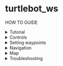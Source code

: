 # turtlebot_ws

HOW TO GUIDE

<details><summary>Tutorial</summary>
<p>

- Make sure laptop and pi both connected to same network(hotspot)

- Open 1st Terminal: SSHRP -> ROSBU after the above is done

- Open 2nd Terminal: ```rslam```

- Open 3rd Terminal: 
  map2base

- Open 4th Terminal: 
  setwp



</p>
</details>


<details><summary>Controls</summary>
<p>

- **w/a/x/d/s** - forward/left/backward/right/stop (left and right turns indefinitely, use +/- integers to turn by specific values)

- **p** - setting current coordinate as waypoint. Input table number to know which table this waypoint will lead to. See more at **Setting waypoints**

- **negative integer** - turn right/CW by (-1 to -180deg)

- **postive integer** - turn left/ACW by (1 to 180deg)



</p>
</details>

<details><summary>Setting waypoints</summary>
<p>
  
- **BUG: Expected value: Line 1 Col 1** - Make sure that the .json file has minimum {} in it

Steps:
  
alias: setwp

1) cw to enter root workspace. ros2 run auto_nav setWaypoints
  
2) Walk to waypoint

3) Press p. Select table number

</p>
</details>

<details><summary>Navigation</summary>
<p>

#### Getting data from /odom topic
  
```console
   geometry_msgs.msg.Pose(position=geometry_msgs.msg.Point(x=-0.6580884139688824, y=-0.10369131549389796, z=0.0), orientation=geometry_msgs.msg.Quaternion(x=0.0, y=0.0, z=-0.7199514315963468, w=0.6940244492396294))
```   

   Original O(Z): 0  and O(W): 1
  
   Turning anti-clockwise: Orientation (Z) increase, Orientation (W) decrease
   
   Turning clockwise: Orientation (Z) decrease, Orientation (W) increase

</p>
</details>

<details><summary>Map</summary>
<p>

#### Saving map

Open rviz when robot is in either (a)gazebo or (b)physical environment and let the robot roam to explore the map

To save the map into the path defined

    ros2 run nav2_map_server map_saver_cli -f ~/colcon_ws/install/map_loader/share/map_loader/launch/<map>


#### Loading saved map

Configuration file for map can be found in src/map_loader/launch/load_map.launch.py
   
terminal 1:

    grslam

terminal 2:

    ros2 launch src/map_loader/launch/load_map.launch.py


</p>
</details>


<details><summary>Troubleshooting</summary>
<p>
  
- **No map received** - restart rslam and rosbu, make sure that you rosbu first then rslam
- **Connection Refused** - check same hotspot(NOT the nus), restart hotspot
- **RSLAM not working well** - Re-rosbu

</p>
</details>
